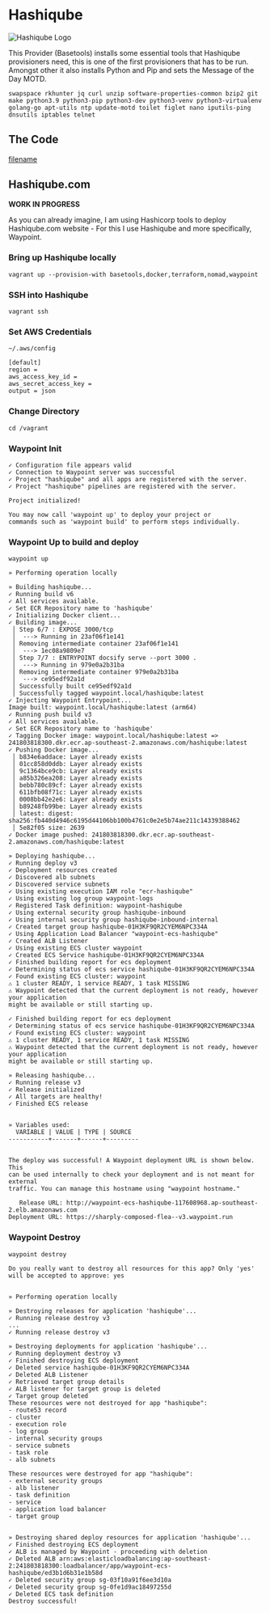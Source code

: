 # Hashiqube

![Hashiqube Logo](images/logo-qube.png?raw=true "Hashiqube Logo")

This Provider (Basetools) installs some essential tools that Hashiqube provisioners need, this is one of the first provisioners that has to be run. Amongst other it also installs Python and Pip and sets the Message of the Day MOTD. 

```
swapspace rkhunter jq curl unzip software-properties-common bzip2 git make python3.9 python3-pip python3-dev python3-venv python3-virtualenv golang-go apt-utils ntp update-motd toilet figlet nano iputils-ping dnsutils iptables telnet
```

## The Code

[filename](basetools.sh ':include :type=code')

## Hashiqube.com 
__WORK IN PROGRESS__

As you can already imagine, I am using Hashicorp tools to deploy Hashiqube.com website - For this I use Hashiqube and more specifically, Waypoint.

### Bring up Hashiqube locally
`vagrant up --provision-with basetools,docker,terraform,nomad,waypoint`

### SSH into Hashiqube
`vagrant ssh`

### Set AWS Credentials
`~/.aws/config`
```
[default]
region =
aws_access_key_id =
aws_secret_access_key =
output = json
```

### Change Directory
`cd /vagrant`

### Waypoint Init
```log
✓ Configuration file appears valid
✓ Connection to Waypoint server was successful
✓ Project "hashiqube" and all apps are registered with the server.
✓ Project "hashiqube" pipelines are registered with the server.

Project initialized!

You may now call 'waypoint up' to deploy your project or
commands such as 'waypoint build' to perform steps individually.
```
### Waypoint Up to build and deploy
`waypoint up`

```log
» Performing operation locally

» Building hashiqube...
✓ Running build v6
✓ All services available.
✓ Set ECR Repository name to 'hashiqube'
✓ Initializing Docker client...
✓ Building image...
 │ Step 6/7 : EXPOSE 3000/tcp
 │  ---> Running in 23af06f1e141
 │ Removing intermediate container 23af06f1e141
 │  ---> 1ec08a9809e7
 │ Step 7/7 : ENTRYPOINT docsify serve --port 3000 .
 │  ---> Running in 979e0a2b31ba
 │ Removing intermediate container 979e0a2b31ba
 │  ---> ce95edf92a1d
 │ Successfully built ce95edf92a1d
 │ Successfully tagged waypoint.local/hashiqube:latest
✓ Injecting Waypoint Entrypoint...
Image built: waypoint.local/hashiqube:latest (arm64)
✓ Running push build v3
✓ All services available.
✓ Set ECR Repository name to 'hashiqube'
✓ Tagging Docker image: waypoint.local/hashiqube:latest => 241803818300.dkr.ecr.ap-southeast-2.amazonaws.com/hashiqube:latest
✓ Pushing Docker image...
 │ b834e6addace: Layer already exists
 │ 01cc858d0ddb: Layer already exists
 │ 9c1364bce9cb: Layer already exists
 │ a85b326ea208: Layer already exists
 │ bebb780c89cf: Layer already exists
 │ 611bfb08f71c: Layer already exists
 │ 0008bb42e2e6: Layer already exists
 │ b89248fb99be: Layer already exists
 │ latest: digest: sha256:fb440d4946c6195d44106bb100b4761c0e2e5b74ae211c14339388462
 │ 5e82f05 size: 2639
✓ Docker image pushed: 241803818300.dkr.ecr.ap-southeast-2.amazonaws.com/hashiqube:latest

» Deploying hashiqube...
✓ Running deploy v3
✓ Deployment resources created
✓ Discovered alb subnets
✓ Discovered service subnets
✓ Using existing execution IAM role "ecr-hashiqube"
✓ Using existing log group waypoint-logs
✓ Registered Task definition: waypoint-hashiqube
✓ Using external security group hashiqube-inbound
✓ Using internal security group hashiqube-inbound-internal
✓ Created target group hashiqube-01H3KF9QR2CYEM6NPC334A
✓ Using Application Load Balancer "waypoint-ecs-hashiqube"
✓ Created ALB Listener
✓ Using existing ECS cluster waypoint
✓ Created ECS Service hashiqube-01H3KF9QR2CYEM6NPC334A
✓ Finished building report for ecs deployment
✓ Determining status of ecs service hashiqube-01H3KF9QR2CYEM6NPC334A
✓ Found existing ECS cluster: waypoint
⚠️ 1 cluster READY, 1 service READY, 1 task MISSING
⚠️ Waypoint detected that the current deployment is not ready, however your application
might be available or still starting up.

✓ Finished building report for ecs deployment
✓ Determining status of ecs service hashiqube-01H3KF9QR2CYEM6NPC334A
✓ Found existing ECS cluster: waypoint
⚠️ 1 cluster READY, 1 service READY, 1 task MISSING
⚠️ Waypoint detected that the current deployment is not ready, however your application
might be available or still starting up.

» Releasing hashiqube...
✓ Running release v3
✓ Release initialized
✓ All targets are healthy!
✓ Finished ECS release


» Variables used:
  VARIABLE | VALUE | TYPE | SOURCE  
-----------+-------+------+---------


The deploy was successful! A Waypoint deployment URL is shown below. This
can be used internally to check your deployment and is not meant for external
traffic. You can manage this hostname using "waypoint hostname."

   Release URL: http://waypoint-ecs-hashiqube-117608968.ap-southeast-2.elb.amazonaws.com
Deployment URL: https://sharply-composed-flea--v3.waypoint.run
```

### Waypoint Destroy
`waypoint destroy`

```log
Do you really want to destroy all resources for this app? Only 'yes' will be accepted to approve: yes


» Performing operation locally

» Destroying releases for application 'hashiqube'...
✓ Running release destroy v3
...
✓ Running release destroy v3

» Destroying deployments for application 'hashiqube'...
✓ Running deployment destroy v3
✓ Finished destroying ECS deployment
✓ Deleted service hashiqube-01H3KF9QR2CYEM6NPC334A
✓ Deleted ALB Listener
✓ Retrieved target group details
✓ ALB listener for target group is deleted
✓ Target group deleted
These resources were not destroyed for app "hashiqube":
- route53 record
- cluster
- execution role
- log group
- internal security groups
- service subnets
- task role
- alb subnets

These resources were destroyed for app "hashiqube":
- external security groups
- alb listener
- task definition
- service
- application load balancer
- target group


» Destroying shared deploy resources for application 'hashiqube'...
✓ Finished destroying ECS deployment
✓ ALB is managed by Waypoint - proceeding with deletion
✓ Deleted ALB arn:aws:elasticloadbalancing:ap-southeast-2:241803818300:loadbalancer/app/waypoint-ecs-hashiqube/ed3b1d6b31e1b58d
✓ Deleted security group sg-03f10a91f6ee3d10a
✓ Deleted security group sg-0fe1d9ac18497255d
✓ Deleted ECS task definition
Destroy successful!
```